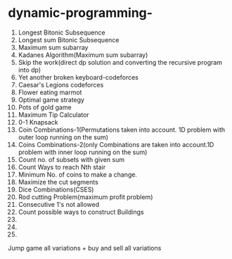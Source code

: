 # dynamic-programming-

1) Longest Bitonic Subsequence 
2) Longest sum Bitonic Subsequence 
3) Maximum sum subarray 
4) Kadanes Algorithm(Maximum sum subarray)
5) Skip the work(direct dp solution and converting the recursive program into dp) 
6) Yet another broken keyboard-codeforces
7) Caesar's Legions codeforces
8) Flower eating marmot 
9) Optimal game strategy 
10) Pots of gold game 
11) Maximum Tip Calculator 
12) 0-1 Knapsack 
13) Coin Combinations-1(Permutations taken into account. 1D problem with outer loop running on the sum)
14) Coins Combinations-2(only Combinations are taken into account.1D problem with inner loop running on the sum)
15) Count no. of subsets with given sum
16) Count Ways to reach Nth stair
17) Minimum No. of coins to make a change.
18) Maximize the cut segments
19) Dice Combinations(CSES)
20) Rod cutting Problem(maximum profit problem)
21) Consecutive 1's not allowed 
22) Count possible ways to construct Buildings
23)
24)  
25) 

Jump game all variations + buy and sell all variations 

